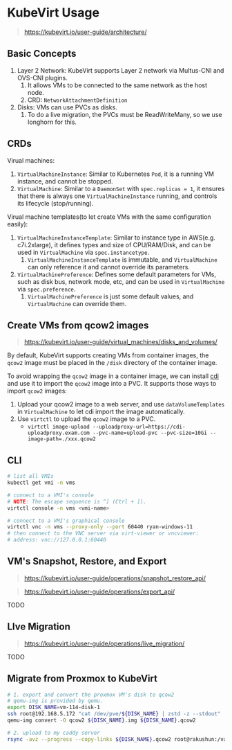 # KubeVirt Usage

> https://kubevirt.io/user-guide/architecture/

## Basic Concepts

1. Layer 2 Network: KubeVirt supports Layer 2 network via Multus-CNI and OVS-CNI plugins.
    1. It allows VMs to be connected to the same network as the host node.
    1. CRD: `NetworkAttachmentDefinition`
1. Disks: VMs can use PVCs as disks.
    1. To do a live migration, the PVCs must be ReadWriteMany, so we use longhorn for this.

## CRDs

Virual machines:

1. `VirtualMachineInstance`: Similar to Kubernetes `Pod`, it is a running VM instance, and cannot be stopped.
1. `VirtualMachine`: Similar to a `DaemonSet` with `spec.replicas = 1`, it ensures that there is always one `VirtualMachineInstance` running, and controls its lifecycle (stop/running).

Virual machine templates(to let create VMs with the same configuration easily):

1. `VirtualMachineInstanceTemplate`: Similar to instance type in AWS(e.g. c7i.2xlarge), it defines types and size of CPU/RAM/Disk, and can be used in `VirtualMachine` via `spec.instancetype`.
    1. `VirtualMachineInstanceTemplate` is immutable, and `VirtualMachine` can only reference it and cannot override its parameters.
1. `VirtualMachinePreference`: Defines some default parameters for VMs, such as disk bus, network mode, etc, and can be used in `VirtualMachine` via `spec.preference`.
    1. `VirtualMachinePreference` is just some default values, and `VirtualMachine` can override them.


## Create VMs from qcow2 images

> https://kubevirt.io/user-guide/virtual_machines/disks_and_volumes/

By default, KubeVirt supports creating VMs from container images, the `qcow2` image must be placed in the `/disk` directory of the container image.

To avoid wrapping the `qcow2` image in a container image, we can install
[cdi](https://github.com/kubevirt/containerized-data-importer) and use it to import the `qcow2` image into a PVC.
It supports those ways to import `qcow2` images:

1. Upload your qcow2 image to a web server, and use `dataVolumeTemplates` in `VirtualMachine` to let cdi import the image automatically.
2. Use `virtctl` to upload the `qcow2` image to a PVC.
   - `virtctl image-upload --uploadproxy-url=https://cdi-uploadproxy.exam.com --pvc-name=upload-pvc --pvc-size=10Gi --image-path=./xxx.qcow2`


## CLI

```bash
# list all VMIs
kubectl get vmi -n vms

# connect to a VMI's console
# NOTE: The escape sequence is ^] (Ctrl + ]).
virtctl console -n vms <vmi-name>

# connect to a VMI's graphical console
virtctl vnc -n vms --proxy-only --port 60440 ryan-windows-11
# then connect to the VNC server via virt-viewer or vncviewer:
# address: vnc://127.0.0.1:60440
```

## VM's Snapshot, Restore, and Export

> https://kubevirt.io/user-guide/operations/snapshot_restore_api/

> https://kubevirt.io/user-guide/operations/export_api/

TODO

## LIve Migration

> https://kubevirt.io/user-guide/operations/live_migration/

TODO


## Migrate from Proxmox to KubeVirt

```bash
# 1. export and convert the proxmox VM's disk to qcow2
# qemu-img is provided by qemu.
export DISK_NAME=vm-114-disk-1
ssh root@192.168.5.172 "cat /dev/pve/${DISK_NAME} | zstd -z --stdout" | zstd -d -o ${DISK_NAME}.img
qemu-img convert -O qcow2 ${DISK_NAME}.img ${DISK_NAME}.qcow2

# 2. upload to my caddy server
rsync -avz --progress --copy-links ${DISK_NAME}.qcow2 root@rakushun:/var/lib/caddy/fileserver/vms/${DISK_NAME}.qcow2
```




